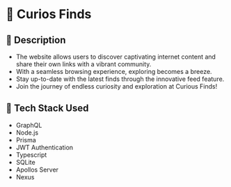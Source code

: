 # 🔗 Curios Finds
## 🔗 Description
- The website allows users to discover captivating internet content and share their own links with a vibrant community.
- With a seamless browsing experience, exploring becomes a breeze.
- Stay up-to-date with the latest finds through the innovative feed feature.
- Join the journey of endless curiosity and exploration at Curious Finds!
## 🔗 Tech Stack Used
- GraphQL
- Node.js
- Prisma
- JWT Authentication
- Typescript
- SQLite
- Apollos Server
- Nexus
